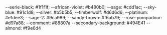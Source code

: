 --eerie-black: #1f1f1f;
--african-violet: #b480b0;
--sage: #cdd1ac;
--sky-blue: #91c1d8;
--silver: #b5b5b5;
--timberwolf: #d6d6d6;
--platinum: #e1dee3;
--sage-2: #9ca989;
--sandy-brown: #f6ab79;
--rose-pompadour: #d97a88;
--comment: #88807a
--secondary-background: #494E41
--almond: #f9e6d4  
